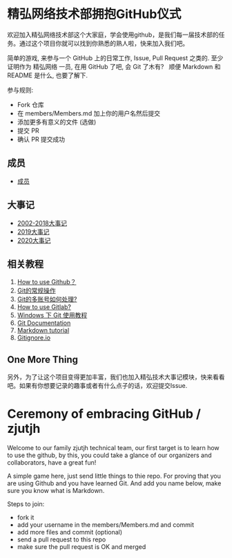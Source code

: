 ﻿# 精弘网络技术部拥抱GitHub仪式

欢迎加入精弘网络技术部这个大家庭，学会使用github，是我们每一届技术部的任务。通过这个项目你就可以找到你熟悉的熟人啦，快来加入我们吧。

简单的游戏, 来参与一个 GitHub 上的日常工作, Issue, Pull Request 之类的.
至少证明作为 精弘网络 一员, 在用 GitHub 了吧, 会 Git 了木有?  
顺便 Markdown 和 README 是什么, 也要了解下.

参与规则:

- Fork 仓库
- 在 members/Members.md  加上你的用户名然后提交
- 添加更多有意义的文件 (选做)
- 提交 PR
- 确认 PR 提交成功

## 成员

* [成员](./members/members.md)

## 大事记
* [2002-2018大事记](./notes/history.md)
* [2019大事记](./notes/2019note.md)
* [2020大事记](./notes/2020note.md)

## 相关教程

1. [How to use Github？](https://gist.github.com/suziewong/4378619)
2. [Git的常规操作](https://gist.github.com/suziewong/4378729)
3. [Git的多账号如何处理?](https://gist.github.com/suziewong/4378434)
4. [How to use Gitlab?](https://gist.github.com/suziewong/4378780)
5. [Windows 下 Git 使用教程](https://github.com/ZJUT/hello-github/wiki/Windows-%E4%B8%8B-Git-%E4%BD%BF%E7%94%A8%E6%95%99%E7%A8%8B)
6. [Git Documentation](https://git-scm.com/book/zh/v2)
7. [Markdown tutorial](http://markdowntutorial.com/ "Markdown Tutorial")
8. [Gitignore.io](https://www.gitignore.io/)

## One More Thing

另外，为了让这个项目变得更加丰富，我们也加入精弘技术大事记模块，快来看看吧。如果有你想要记录的趣事或者有什么点子的话，欢迎提交Issue.


# Ceremony of embracing GitHub / zjutjh

Welcome to our family zjutjh technical team, our first target is to learn how to use the github, by this, you could take a glance of our organizers and collaborators, have a great fun!

A simple game here, just send little things to thie repo.
For proving that you are using Github and you have learned Git.
And add you name below, make sure you know what is Markdown.

Steps to join:

- fork it
- add your username in the members/Members.md and commit
- add more files and commit (optional)
- send a pull request to this repo
- make sure the pull request is OK and merged